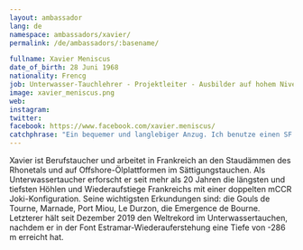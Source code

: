 ```yaml
---
layout: ambassador
lang: de
namespace: ambassadors/xavier/
permalink: /de/ambassadors/:basename/

fullname: Xavier Meniscus
date_of_birth: 28 Juni 1968
nationality: Frencg
job: Unterwasser-Tauchlehrer - Projektleiter - Ausbilder auf hohem Niveau bei der FFESSM
image: xavier_meniscus.png
web: 
instagram:
twitter:
facebook: https://www.facebook.com/xavier.meniscus/
catchphrase: "Ein bequemer und langlebiger Anzug. Ich benutze einen SF Tech TNT für meine Sporttauchgänge und einen Classic Kevlar für meine größeren Erkundungstauchgänge. Kein anderer Neoprenanzug hat so viele Tauchgänge überstanden, die tiefsten Tauchgänge der Welt, regelmäßig über -200 m. Ich gehe jetzt in mein 6. Jahr mit meinem Classic Kevlar."
---
```

Xavier ist Berufstaucher und arbeitet in Frankreich an den Staudämmen des Rhonetals und auf Offshore-Ölplattformen im Sättigungstauchen. Als Unterwassertaucher erforscht er seit mehr als 20 Jahren die längsten und tiefsten Höhlen und Wiederaufstiege Frankreichs mit einer doppelten mCCR Joki-Konfiguration. Seine wichtigsten Erkundungen sind: die Gouls de Tourne, Marnade, Port Miou, Le Durzon, die Emergence de Bourne. Letzterer hält seit Dezember 2019 den Weltrekord im Unterwassertauchen, nachdem er in der Font Estramar-Wiederauferstehung eine Tiefe von -286 m erreicht hat.
